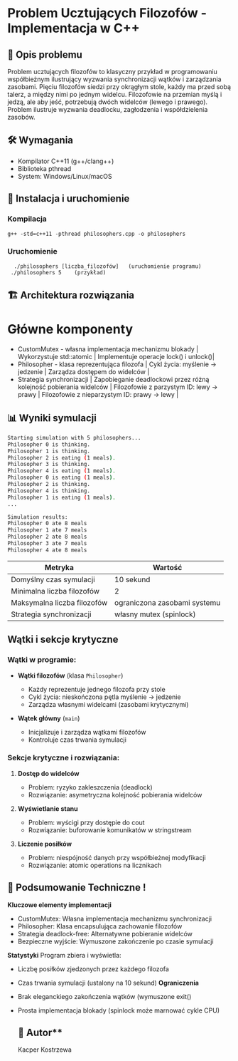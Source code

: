 # Problem Ucztujących Filozofów - Implementacja w C++



## 📖 Opis problemu
Problem ucztujących filozofów to klasyczny przykład w programowaniu współbieżnym ilustrujący wyzwania synchronizacji wątków i zarządzania zasobami. Pięciu filozofów siedzi przy okrągłym stole, każdy ma przed sobą talerz, a między nimi po jednym widelcu. Filozofowie na przemian myślą i jedzą, ale aby jeść, potrzebują dwóch widelców (lewego i prawego). Problem ilustruje wyzwania deadlocku, zagłodzenia i współdzielenia zasobów.
## 🛠 Wymagania
- Kompilator C++11 (g++/clang++)
- Biblioteka pthread
- System: Windows/Linux/macOS

## 🚀 Instalacja i uruchomienie

### Kompilacja
```
g++ -std=c++11 -pthread philosophers.cpp -o philosophers
```
### Uruchomienie 
```
  ./philosophers [liczba_filozofów]   (uruchomienie programu) 
 ./philosophers 5    (przykład) 
```
## 🏗 Architektura rozwiązania
# Główne komponenty
- CustomMutex - własna implementacja mechanizmu blokady | Wykorzystuje std::atomic<bool> | Implementuje operacje lock() i unlock()|
- Philosopher - klasa reprezentująca filozofa | Cykl życia: myślenie → jedzenie | Zarządza dostępem do widelców |
- Strategia synchronizacji | Zapobieganie deadlockowi przez różną kolejność pobierania widelców | Filozofowie z parzystym ID: lewy → prawy | Filozofowie z nieparzystym ID: prawy → lewy |
## 📊 Wyniki symulacji
```bash
Starting simulation with 5 philosophers...
Philosopher 0 is thinking.
Philosopher 1 is thinking.
Philosopher 2 is eating (1 meals).
Philosopher 3 is thinking.
Philosopher 4 is eating (1 meals).
Philosopher 0 is eating (1 meals).
Philosopher 2 is thinking.
Philosopher 4 is thinking.
Philosopher 1 is eating (1 meals).
...

Simulation results:
Philosopher 0 ate 8 meals
Philosopher 1 ate 7 meals
Philosopher 2 ate 8 meals
Philosopher 3 ate 7 meals
Philosopher 4 ate 8 meals
```

| Metryka                     | Wartość                          |
|-----------------------------|----------------------------------|
| Domyślny czas symulacji     | 10 sekund                        |
| Minimalna liczba filozofów  | 2                                |
| Maksymalna liczba filozofów | ograniczona zasobami systemu     |     
| Strategia synchronizacji    | własny mutex (spinlock)          |

## Wątki i sekcje krytyczne

### Wątki w programie:
- **Wątki filozofów** (klasa `Philosopher`)
  - Każdy reprezentuje jednego filozofa przy stole
  - Cykl życia: nieskończona pętla myślenie → jedzenie
  - Zarządza własnymi widelcami (zasobami krytycznymi)

- **Wątek główny** (`main`)
  - Inicjalizuje i zarządza wątkami filozofów
  - Kontroluje czas trwania symulacji

### Sekcje krytyczne i rozwiązania:
1. **Dostęp do widelców**
   - Problem: ryzyko zakleszczenia (deadlock)
   - Rozwiązanie: asymetryczna kolejność pobierania widelców

2. **Wyświetlanie stanu**
   - Problem: wyścigi przy dostępie do cout
   - Rozwiązanie: buforowanie komunikatów w stringstream

3. **Liczenie posiłków** 
   - Problem: niespójność danych przy współbieżnej modyfikacji
   - Rozwiązanie: atomic operations na licznikach

## 📝 Podsumowanie Techniczne !
**Kluczowe elementy implementacji**
- CustomMutex: Własna implementacja mechanizmu synchronizacji
- Philosopher: Klasa encapsulująca zachowanie filozofów
- Strategia deadlock-free: Alternatywne pobieranie widelców
- Bezpieczne wyjście: Wymuszone zakończenie po czasie symulacji
 
**Statystyki**
Program zbiera i wyświetla:

- Liczbę posiłków zjedzonych przez każdego filozofa
- Czas trwania symulacji (ustalony na 10 sekund)
**Ograniczenia**
- Brak eleganckiego zakończenia wątków (wymuszone exit()
- Prosta implementacja blokady (spinlock może marnować cykle CPU)
  
  ## 📝 Autor**
  Kacper Kostrzewa
  
